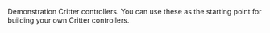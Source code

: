 Demonstration Critter controllers. You can use these as the starting point for building your own Critter controllers.
